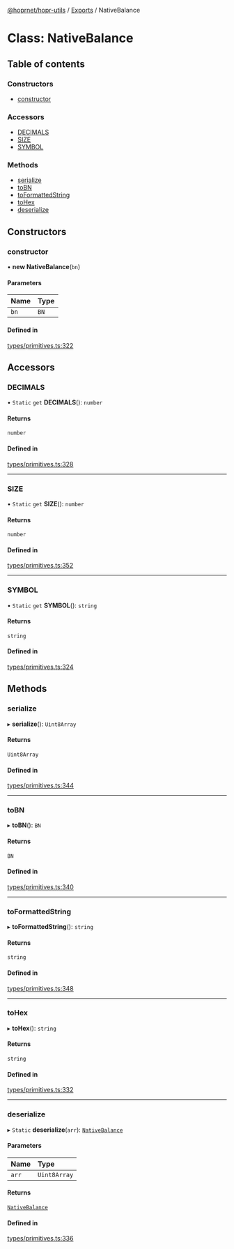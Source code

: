 [@hoprnet/hopr-utils](../README.md) / [Exports](../modules.md) / NativeBalance

# Class: NativeBalance

## Table of contents

### Constructors

- [constructor](NativeBalance.md#constructor)

### Accessors

- [DECIMALS](NativeBalance.md#decimals)
- [SIZE](NativeBalance.md#size)
- [SYMBOL](NativeBalance.md#symbol)

### Methods

- [serialize](NativeBalance.md#serialize)
- [toBN](NativeBalance.md#tobn)
- [toFormattedString](NativeBalance.md#toformattedstring)
- [toHex](NativeBalance.md#tohex)
- [deserialize](NativeBalance.md#deserialize)

## Constructors

### constructor

• **new NativeBalance**(`bn`)

#### Parameters

| Name | Type |
| :------ | :------ |
| `bn` | `BN` |

#### Defined in

[types/primitives.ts:322](https://github.com/hoprnet/hoprnet/blob/master/packages/utils/src/types/primitives.ts#L322)

## Accessors

### DECIMALS

• `Static` `get` **DECIMALS**(): `number`

#### Returns

`number`

#### Defined in

[types/primitives.ts:328](https://github.com/hoprnet/hoprnet/blob/master/packages/utils/src/types/primitives.ts#L328)

___

### SIZE

• `Static` `get` **SIZE**(): `number`

#### Returns

`number`

#### Defined in

[types/primitives.ts:352](https://github.com/hoprnet/hoprnet/blob/master/packages/utils/src/types/primitives.ts#L352)

___

### SYMBOL

• `Static` `get` **SYMBOL**(): `string`

#### Returns

`string`

#### Defined in

[types/primitives.ts:324](https://github.com/hoprnet/hoprnet/blob/master/packages/utils/src/types/primitives.ts#L324)

## Methods

### serialize

▸ **serialize**(): `Uint8Array`

#### Returns

`Uint8Array`

#### Defined in

[types/primitives.ts:344](https://github.com/hoprnet/hoprnet/blob/master/packages/utils/src/types/primitives.ts#L344)

___

### toBN

▸ **toBN**(): `BN`

#### Returns

`BN`

#### Defined in

[types/primitives.ts:340](https://github.com/hoprnet/hoprnet/blob/master/packages/utils/src/types/primitives.ts#L340)

___

### toFormattedString

▸ **toFormattedString**(): `string`

#### Returns

`string`

#### Defined in

[types/primitives.ts:348](https://github.com/hoprnet/hoprnet/blob/master/packages/utils/src/types/primitives.ts#L348)

___

### toHex

▸ **toHex**(): `string`

#### Returns

`string`

#### Defined in

[types/primitives.ts:332](https://github.com/hoprnet/hoprnet/blob/master/packages/utils/src/types/primitives.ts#L332)

___

### deserialize

▸ `Static` **deserialize**(`arr`): [`NativeBalance`](NativeBalance.md)

#### Parameters

| Name | Type |
| :------ | :------ |
| `arr` | `Uint8Array` |

#### Returns

[`NativeBalance`](NativeBalance.md)

#### Defined in

[types/primitives.ts:336](https://github.com/hoprnet/hoprnet/blob/master/packages/utils/src/types/primitives.ts#L336)
